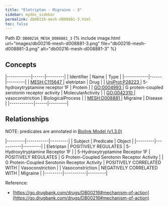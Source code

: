 ```yaml
---
title: "Eletriptan - Migraine - 3"
sidebar: mydoc_sidebar
permalink: db00216-mesh-d008881-3.html
toc: false 
---
```



Path ID: `DB00216_MESH_D008881_3`
{% include image.html url="images/db00216-mesh-d008881-3.png" file="db00216-mesh-d008881-3.png" alt="db00216-mesh-d008881-3" %}

## Concepts

|------------|------|---------|
| Identifier | Name | Type    |
|------------|------|---------|
| <a href="https://identifiers.org/MESH:C115647">MESH:C115647 </a> | eletriptan | Drug |
| <a href="https://identifiers.org/UniProt:P28223">UniProt:P28223 </a> | 5-hydroxytryptamine receptor 1F | Protein |
| <a href="https://identifiers.org/GO:0004993">GO:0004993 </a> | G protein-coupled serotonin receptor activity | MolecularActivity |
| <a href="https://identifiers.org/GO:0042310">GO:0042310 </a> | vasoconstriction | BiologicalProcess |
| <a href="https://identifiers.org/MESH:D008881">MESH:D008881 </a> | Migraine | Disease |
|------------|------|---------|

## Relationships


NOTE: predicates are annotated in <a href="https://github.com/biolink/biolink-model/releases/tag/v1.3.0">Biolink Model (v1.3.0)</a>

|---------|-----------|---------|
| Subject | Predicate | Object  |
|---------|-----------|---------|
| Eletriptan | POSITIVELY REGULATES | 5-Hydroxytryptamine Receptor 1F |
| 5-Hydroxytryptamine Receptor 1F | POSITIVELY REGULATES | G Protein-Coupled Serotonin Receptor Activity |
| G Protein-Coupled Serotonin Receptor Activity | POSITIVELY CORRELATED WITH | Vasoconstriction |
| Vasoconstriction | NEGATIVELY CORRELATED WITH | Migraine |
|---------|-----------|---------|

Reference: 
  - [https://go.drugbank.com/drugs/DB00216#mechanism-of-action](https://go.drugbank.com/drugs/DB00216#mechanism-of-action)
